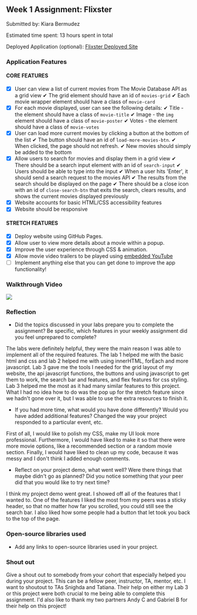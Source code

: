 ## Week 1 Assignment: Flixster

Submitted by: Kiara Bermudez

Estimated time spent: 13 hours spent in total

Deployed Application (optional): [Flixster Deployed Site](https://kiara-bermudez.github.io/SITE-Project1-FLIXSTER2/)

### Application Features

#### CORE FEATURES

- [X] User can view a list of current movies from The Movie Database API as a grid view
  ✔ The grid element should have an id of `movies-grid`
  ✔ Each movie wrapper element should have a class of `movie-card`
- [X] For each movie displayed, user can see the following details:
  ✔ Title - the element should have a class of `movie-title`
  ✔ Image - the `img` element should have a class of `movie-poster`
  ✔ Votes - the element should have a class of `movie-votes`
- [X] User can load more current movies by clicking a button at the bottom of the list
  ✔ The button should have an id of `load-more-movies-btn`.
  ✔ When clicked, the page should not refresh.
  ✔ New movies should simply be added to the bottom
- [X] Allow users to search for movies and display them in a grid view
  ✔ There should be a search input element with an id of `search-input`
  ✔ Users should be able to type into the input
  ✔ When a user hits 'Enter', it should send a search request to the movies API
  ✔ The results from the search should be displayed on the page
  ✔ There should be a close icon with an id of `close-search-btn` that exits the search, clears results, and shows the current movies displayed previously
- [X] Website accounts for basic HTML/CSS accessibility features
- [X] Website should be responsive

#### STRETCH FEATURES

- [X] Deploy website using GitHub Pages. 
- [X] Allow user to view more details about a movie within a popup.
- [X] Improve the user experience through CSS & animation.
- [X] Allow movie video trailers to be played using [embedded YouTube](https://support.google.com/youtube/answer/171780?hl=en)
- [ ] Implement anything else that you can get done to improve the app functionality!

### Walkthrough Video

![](demo-gif-3.gif)

### Reflection

* Did the topics discussed in your labs prepare you to complete the assignment? Be specific, which features in your weekly assignment did you feel unprepared to complete?

The labs were definitely helpful, they were the main reason I was able to implement all of the required features. The lab 1 helped me with the basic html and css and lab 2 helped me with using innerHTML, forEach and more javascript. Lab 3 gave me the tools I needed for the grid layout of my website, the api javascript functions, the buttons and using javascript to get them to work, the search bar and features, and flex features for css styling. Lab 3 helped me the most as it had many similar features to this project. What I had no idea how to do was the pop up for the stretch feature since we hadn't gone over it, but I was able to use the extra resources to finish it.

* If you had more time, what would you have done differently? Would you have added additional features? Changed the way your project responded to a particular event, etc.
  
First of all, I would like to polish my CSS, make my UI look more professional. Furthermore, I would have liked to make it so that there were more movie options, like a recommended section or a random movie section. Finally, I would have liked to clean up my code, because it was messy and I don't think I added enough comments.

* Reflect on your project demo, what went well? Were there things that maybe didn't go as planned? Did you notice something that your peer did that you would like to try next time?

I think my project demo went great. I showed off all of the features that I wanted to. One of the features I liked the most from my peers was a sticky header, so that no matter how far you scrolled, you could still see the search bar. I also liked how some people had a button that let took you back to the top of the page.  

### Open-source libraries used

- Add any links to open-source libraries used in your project.

### Shout out

Give a shout out to somebody from your cohort that especially helped you during your project. This can be a fellow peer, instructor, TA, mentor, etc.
I want to shoutout to TAs Snighda and Tatiana. Their help on either my Lab 3 or this project were both crucial to me being able to complete this assignment. I'd also like to thank my two partners Andy C and Gabriel B for their help on this project!

